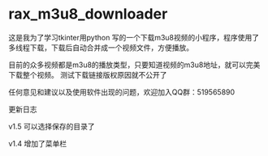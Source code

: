 # rax_m3u8_downloader
这是我为了学习tkinter用python 写的一个下载m3u8视频的小程序，程序使用了多线程下载，下载后自动合并成一个视频文件，方便播放。

目前的众多视频都是m3u8的播放类型，只要知道视频的m3u8地址，就可以完美下载整个视频。
测试下载链接版权原因就不公开了

任何意见和建议以及使用软件出现的问题，欢迎加入QQ群：519565890 


更新日志

v1.5
可以选择保存的目录了

v1.4
增加了菜单栏
